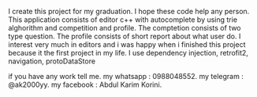 I create this project for my graduation.
I hope these code help any person.
This application consists of editor c++ with autocomplete by using trie alghorithm and competition and profile.
The comptetion consists of two type question.
The profile consists of short report about what user do.
I interest very much in editors and i was happy when i finished this project because it the first project in my life.
I use dependency injection, retrofit2, navigation, protoDataStore

if you have any work tell me.
my whatsapp : 0988048552.
my telegram : @ak2000yy.
my facebook : Abdul Karim Korini.
